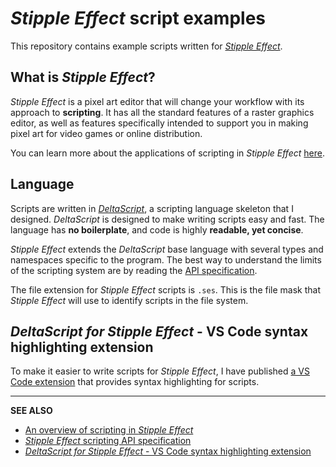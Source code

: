 # *Stipple Effect* script examples

This repository contains example scripts written for [*Stipple Effect*](https://github.com/jbunke/stipple-effect).

## What is *Stipple Effect*?

*Stipple Effect* is a pixel art editor that will change your workflow with its approach to **scripting**. It has all the standard features of a raster graphics editor, as well as features specifically intended to support you in making pixel art for video games or online distribution.

You can learn more about the applications of scripting in *Stipple Effect* [here](https://jbunke.github.io/se/docs/scripting).

## Language

Scripts are written in [*DeltaScript*](https://github.com/jbunke/deltascript), a scripting language skeleton that I designed. *DeltaScript* is designed to make writing scripts easy and fast. The language has **no boilerplate**, and code is highly **readable, yet concise**.

*Stipple Effect* extends the *DeltaScript* base language with several types and namespaces specific to the program. The best way to understand the limits of the scripting system are by reading the [API specification](https://jbunke.github.io/se/api).

The file extension for *Stipple Effect* scripts is `.ses`. This is the file mask that *Stipple Effect* will use to identify scripts in the file system.

## *DeltaScript for Stipple Effect* - VS Code syntax highlighting extension

To make it easier to write scripts for *Stipple Effect*, I have published [a VS Code extension](https://marketplace.visualstudio.com/items?itemName=jordanbunke.deltascript-for-stipple-effect) that provides syntax highlighting for scripts.

---

**SEE ALSO**

* [An overview of scripting in *Stipple Effect*](https://github.com/jbunke/stipple-effect/wiki/Scripting)
* [*Stipple Effect* scripting API specification](https://github.com/jbunke/stipple-effect/wiki/Scripting-API)
* [*DeltaScript for Stipple Effect* - VS Code syntax highlighting extension](https://marketplace.visualstudio.com/items?itemName=jordanbunke.deltascript-for-stipple-effect)
